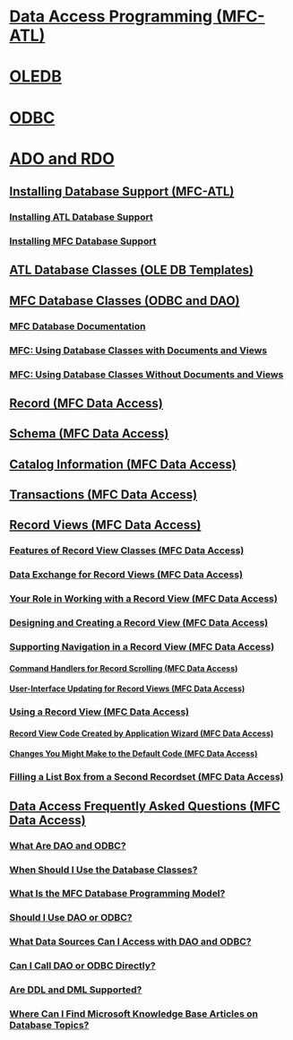 # [Data Access Programming (MFC-ATL)](data-access-programming-mfc-atl.md)
# [OLEDB](oledb/toc.md)
# [ODBC](odbc/toc.md)
# [ADO and RDO](ado-rdo/toc.md)
## [Installing Database Support (MFC-ATL)](installing-database-support-mfc-atl.md)
### [Installing ATL Database Support](installing-atl-database-support.md)
### [Installing MFC Database Support](installing-mfc-database-support.md)
## [ATL Database Classes (OLE DB Templates)](atl-database-classes-ole-db-templates.md)
## [MFC Database Classes (ODBC and DAO)](mfc-database-classes-odbc-and-dao.md)
### [MFC Database Documentation](mfc-database-documentation.md)
### [MFC: Using Database Classes with Documents and Views](mfc-using-database-classes-with-documents-and-views.md)
### [MFC: Using Database Classes Without Documents and Views](mfc-using-database-classes-without-documents-and-views.md)
## [Record (MFC Data Access)](record-mfc-data-access.md)
## [Schema  (MFC Data Access)](schema-mfc-data-access.md)
## [Catalog Information  (MFC Data Access)](catalog-information-mfc-data-access.md)
## [Transactions  (MFC Data Access)](transactions-mfc-data-access.md)
## [Record Views  (MFC Data Access)](record-views-mfc-data-access.md)
### [Features of Record View Classes  (MFC Data Access)](features-of-record-view-classes-mfc-data-access.md)
### [Data Exchange for Record Views   (MFC Data Access)](data-exchange-for-record-views-mfc-data-access.md)
### [Your Role in Working with a Record View  (MFC Data Access)](your-role-in-working-with-a-record-view-mfc-data-access.md)
### [Designing and Creating a Record View  (MFC Data Access)](designing-and-creating-a-record-view-mfc-data-access.md)
### [Supporting Navigation in a Record View  (MFC Data Access)](supporting-navigation-in-a-record-view-mfc-data-access.md)
#### [Command Handlers for Record Scrolling  (MFC Data Access)](command-handlers-for-record-scrolling-mfc-data-access.md)
#### [User-Interface Updating for Record Views  (MFC Data Access)](user-interface-updating-for-record-views-mfc-data-access.md)
### [Using a Record View  (MFC Data Access)](using-a-record-view-mfc-data-access.md)
#### [Record View Code Created by Application Wizard  (MFC Data Access)](record-view-code-created-by-application-wizard-mfc-data-access.md)
#### [Changes You Might Make to the Default Code  (MFC Data Access)](changes-you-might-make-to-the-default-code-mfc-data-access.md)
### [Filling a List Box from a Second Recordset  (MFC Data Access)](filling-a-list-box-from-a-second-recordset-mfc-data-access.md)
## [Data Access Frequently Asked Questions  (MFC Data Access)](data-access-frequently-asked-questions-mfc-data-access.md)
### [What Are DAO and ODBC?](what-are-dao-and-odbc-q.md)
### [When Should I Use the Database Classes?](when-should-i-use-the-database-classes-q.md)
### [What Is the MFC Database Programming Model?](what-is-the-mfc-database-programming-model-q.md)
### [Should I Use DAO or ODBC?](should-i-use-dao-or-odbc-q.md)
### [What Data Sources Can I Access with DAO and ODBC?](what-data-sources-can-i-access-with-dao-and-odbc-q.md)
### [Can I Call DAO or ODBC Directly?](can-i-call-dao-or-odbc-directly-q.md)
### [Are DDL and DML Supported?](are-ddl-and-dml-supported-q.md)
### [Where Can I Find Microsoft Knowledge Base Articles on Database Topics?](where-can-i-find-microsoft-knowledge-base-articles-on-database-topics-q.md)
